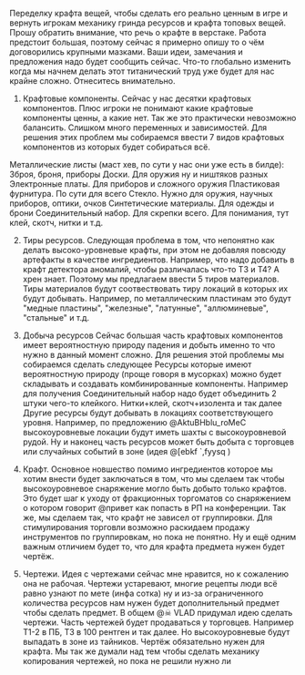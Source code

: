 
Переделку крафта вещей, чтобы сделать его реально ценным в игре и вернуть игрокам механику гринда ресурсов и крафта топовых вещей. Прошу обратить внимание, что речь о крафте в верстаке. Работа предстоит большая, поэтому сейчас я примерно опишу то о чём договорились крупными мазками. Ваши идеи, замечания и предложения надо будет сообщить сейчас. Что-то глобально изменить когда мы начнем делать этот титанический труд уже будет для нас крайне сложно. Отнеситесь внимательно.

1) Крафтовые компоненты.  Сейчас у нас десятки крафтовых компонентов. Плюс игроки не понимают какие крафтовые компоненты ценны, а какие нет. Так же это практически невозможно балансить. Слишком много переменных и зависимостей. Для решения этих проблем мы собираемся ввести 7 видов крафтовых компонентов из которых будет собираться всё.

Металлические листы (маст хев, по сути у нас они уже есть в билде): Зброя, броня, приборы
Доски. Для оружия ну и ништяков разных
Электронные платы. Для приборов и сложного оружия
Пластиковая фурнитура. По сути для всего
Стекло. Нужно для оружия, научных приборов, оптики, очков
Синтетические материалы. Для одежды и брони
Соединительный набор. Для скрепки всего. Для понимания, тут клей, скотч, нитки и т.д.

2) Тиры ресурсов. Следующая проблема в том, что непонятно как делать высоко-уровневые крафты, при этом не добавляя повсюду артефакты в качестве ингредиентов. Например, что надо добавить в крафт детектора аномалий, чтобы различалась что-то Т3 и Т4? А хрен знает. Поэтому мы предлагаем ввести 5 тиров материалов. Тиры материалов будут соотвествовать тиру локаций в которых их будут добывать. Например, по металлическим пластинам это будут "медные пластины", "железные", "латунные", "аллюминевые", "стальные" и т.д.

3) Добыча ресурсов  Сейчас большая часть крафтовых компонентов имеет вероятностную природу падения и добыть именно то что нужно в данный момент сложно. Для решения этой проблемы мы собираемся сделать следующее
Ресурсы которые имеют вероятностную природу (проще говоря в мусорках) можно будет складывать и создавать комбинированные компоненты. Например для получения Соединительный набор надо будет объединить 2 штуки чего-то клейкого. Нитки+клей, скотч+изолента и так далее
Другие ресурсы будут добывать в локациях соответствующего уровня. Например, по предложению @AktuBHblu_roMeC высокоуровневые локации будут иметь шахты с высокоуровневой рудой.
Ну и наконец часть ресурсов может быть добыта с торговцев или случайных событий в зоне (идея @[ebkf  `,fyysq )

4) Крафт. Основное новшество помимо ингредиентов которое мы хотим внести будет заключаться в том, что мы сделаем так чтобы высокоуровневое снаряжение могло быть добыто только крафтов. Это будет шаг к уходу от фракционных торгоматов  со снаряжением о котором говорит @привет как попасть в РП на конференции. Так же, мы сделаем так, что крафт не зависел от группировки. Для стимулирования торговли возможно раскидаем продажу инструментов по группировкам, но пока не понятно. Ну и ещё одним важным отличием будет то, что для крафта предмета нужен будет чертёж.

5) Чертежи. Идея с чертежами сейчас мне нравится, но к сожалению она не рабочая. Чертежи устаревают, многие рецепты люди всё равно узнают по мете (инфа сотка) ну и  из-за ограниченного количества ресурсов нам нужен будет дополнительный предмет чтобы сделать предмет. В общем @☠ VLAD придумал идею сделать чертежи. Часть чертежей будет продаваться у торговцев. Например T1-2 в ПБ, Т3 в 100 рентген и так далее. Но высокоуровневые будут выпадать в зоне из тайников. Чертёж обязательно нужен для крафта. Мы так же думали над тем чтобы сделать механику копирования чертежей, но пока не решили нужно ли
